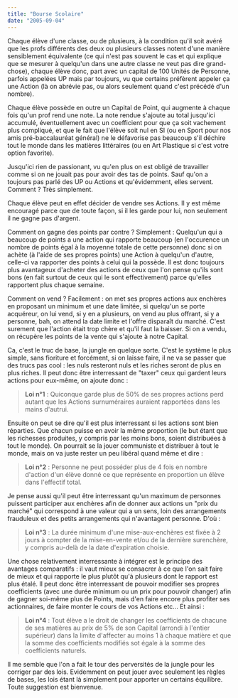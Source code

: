```yaml
---
title: "Bourse Scolaire"
date: "2005-09-04"
---
```


Chaque élève d'une classe, ou de plusieurs, à la condition qu'il soit avéré que les profs différents des deux ou plusieurs classes notent d'une manière sensiblement équivalente (ce qui n'est pas souvent le cas et qui explique que se mesurer à quelqu'un dans une autre classe ne veut pas dire grand-chose), chaque élève donc, part avec un capital de 100 Unités de Personne, parfois appelées UP mais par toujours, vu que certains préfèrent appeler ça une Action (là on abrévie pas, ou alors seulement quand c'est précédé d'un nombre).

Chaque élève possède en outre un Capital de Point, qui augmente à chaque fois qu'un prof rend une note. La note rendue s'ajoute au total jusqu'ici accumulé, éventuellement avec un coefficient pour que ça soit vachement plus compliqué, et que le fait que l'élève soit nul en SI (ou en Sport pour nos amis pré-baccalauréat général) ne le défavorise pas beaucoup s'il déchire tout le monde dans les matières littéraires (ou en Art Plastique si c'est votre option favorite).

Jusqu'ici rien de passionant, vu qu'en plus on est obligé de travailler comme si on ne jouait pas pour avoir des tas de points. Sauf qu'on a toujours pas parlé des UP ou Actions et qu'évidemment, elles servent. Comment ? Très simplement.

Chaque élève peut en effet décider de vendre ses Actions. Il y est même encouragé parce que de toute façon, si il les garde pour lui, non seulement il ne gagne pas d'argent.

Comment on gagne des points par contre ? Simplement : Quelqu'un qui a beaucoup de points a une action qui rapporte beaucoup (en l'occurence un nombre de points égal à la moyenne totale de cette personne) donc si on achète (à l'aide de ses propres points) une Action à quelqu'un d'autre, celle-ci va rapporter des points à celui qui la possède. Il est donc toujours plus avantageux d'acheter des actions de ceux que l'on pense qu'ils sont bons (en fait surtout de ceux qui le sont effectivement) parce qu'elles rapportent plus chaque semaine.

Comment on vend ? Facilement : on met ses propres actions aux enchères en proposant un minimum et une date limitée, si quelqu'un se porte acquéreur, on lui vend, si y en a plusieurs, on vend au plus offrant, si y a personne, bah, on attend la date limite et l'offre disparaît du marché. C'est surement que l'action était trop chère et qu'il faut la baisser. Si on a vendu, on récupère les points de la vente qui s'ajoute à notre Capital.

Ca, c'est le truc de base, la jungle en quelque sorte. C'est le système le plus simple, sans fioriture et forcément, si on laisse faire, il ne va se passer que des trucs pas cool : les nuls resteront nuls et les riches seront de plus en plus riches. Il peut donc être interressant de "taxer" ceux qui gardent leurs actions pour eux-même, on ajoute donc :

> **Loi n°1** : Quiconque garde plus de 50% de ses propres actions perd autant que les Actions surnuméraires auraient rapportées dans les mains d'autrui.

Ensuite on peut se dire qu'il est plus interressant si les actions sont bien réparties. Que chacun puisse en avoir la même proportion (le but étant que les richesses produites, y compris par les moins bons, soient distribuées à tout le monde). On pourrait se la jouer communiste et distribuer à tout le monde, mais on va juste rester un peu libéral quand même et dire :

> **Loi n°2** : Personne ne peut posséder plus de 4 fois en nombre d'action d'un élève donné ce que représente en proportion un élève dans l'effectif total.

Je pense aussi qu'il peut être interressant qu'un maximum de personnes puissent participer aux enchères afin de donner aux actions un "prix du marché" qui correspond à une valeur qui a un sens, loin des arrangements frauduleux et des petits arrangements qui n'avantagent personne. D'où :

> **Loi n°3** : La durée minimum d'une mise-aux-enchères est fixée à 2 jours à compter de la mise-en-vente et/ou de la dernière surenchère, y compris au-delà de la date d'expiration choisie.

Une chose relativement interressante à intégrer est le principe des avantages comparatifs : il vaut mieux se consacrer à ce que l'on sait faire de mieux et qui rapporte le plus plutôt qu'à plusieurs dont le rapport est plus étalé. Il peut donc être interressant de pouvoir modifier ses propres coefficients (avec une durée minimum ou un prix pour pouvoir changer) afin de gagner soi-même plus de Points, mais d'en faire encore plus profiter ses actionnaires, de faire monter le cours de vos Actions etc... Et ainsi :

> **Loi n°4** : Tout élève a le droit de changer les coefficients de chacune de ses matières au prix de 5% de son Capital (arrondi à l'entier supérieur) dans la limite d'affecter au moins 1 à chaque matière et que la somme des coefficients modifiés sot égale à la somme des coefficients naturels.

Il me semble que l'on a fait le tour des perversités de la jungle pour les corriger par des lois. Evidemment on peut jouer avec seulement les règles de bases, les lois étant là simplement pour apporter un certains équilibre. Toute suggestion est bienvenue.
